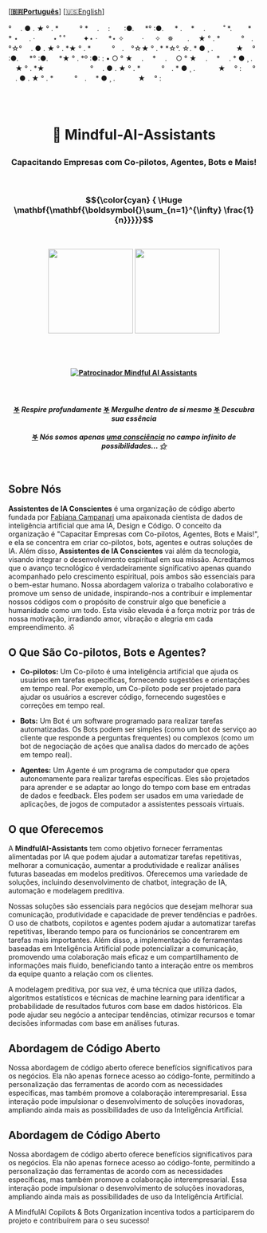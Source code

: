   \[**[🇧🇷Português](README.pt_BR.md)**\] \[[🇺🇸English](README.md)\]


 <!--  START HEADER  -->   
 ° 　. ● . ★ ° . *　　　° * 　.　 :　　:●. 　 *° :●. 　 *
.　 * 　.　 　 ˚ *.　　 *　　 * ⋆ 　 .
· 　　 ⋆ ˚ ˚ 　　 ✦⋆ · 　 *⋆ ✧　 　 · 　 ✧　✵　　. 　★ ° . *　　　°　.　°☆° 　. ● . ★ ° . *★ ° . *　　　°　.　°☆★ ° . * *☆°. ☆. * ● ¸ . 　　　★ 　° :●. 　 *° :●. 　 *★ ° . *º :●: :
• ○ ° ★　 .　 * 　.　 ○ ° ★　 .　 * 　. * ● ¸ . 　★ ° . *★　 　　　　　
° 　. ● . ★ ° . *　　　°　. * ● ¸ . 　　　★ 　° :
　 ° 　. ● . ★ ° . *　　　°　.　 * ● ¸ . 　　　★ 　° :

 <br><br> 

# <p align="center">  💬 Mindful-AI-Assistants

### <p align="center"> Capacitando Empresas com Co-pilotos, Agentes, Bots e Mais!

<br>

  <!--  END HEADER  -->   

 <!-- Fórmulas Matemáticas Latex   -->     
 <!--
####  $${\color{cyan} \mathbf{\mathbf{\boldsymbol{}\sum_{n=1}^{\infty} \frac{1}{n}}}}$$ 

#### $${\color{Green} \mathbf{\mathbf{\boldsymbol{}\sum_{n=1}^{\infty} \frac{1}{n}}}}$$

$${\color{Cyan} \Huge \boldsymbol{\mathbf{{ \lim \infty }}}}$$

### $${\color{Blue} \boldsymbol{\mathbf{{ \lim \infty }}}}$$

### $${\color{Blue} {\mathbf{\mathbf{\boldsymbol{}\sum_{n=1}^{\infty} \frac{1}{n}}}}}$$

### $${\color{cyan} \mathbf{\mathbf{\boldsymbol{}\sum_{n=1}^{\infty} \frac{1}{n}}}}$$

### $${\color{Green} \Huge \mathbf{\mathbf{\boldsymbol{}\sum_{n=1}^{\infty} \frac{1}{n}}}}$$

$$|\psi\rangle = \alpha |0\rangle + \beta |1\rangle|$$

### $${\color{cyan}  \Huge \mathbf{\mathbf{\boldsymbol{}\sum_{n=1}^{\infty} \frac{1}{n}}}}$$

### $${\color{Cyan} \Huge \boldsymbol{\mathbf{\sum_{n=1}^{\infty} \frac{1}{n}}}}$$
 --> 

 <!-- ##### $${\color{green}  \Huge \mathbf{\mathbf{\boldsymbol{}\sum_{n=1}^{\infty} \frac{1}{n}}}}$$  --> 

 ### $${\color{cyan} {  \Huge \mathbf{\mathbf{\boldsymbol{}\sum_{n=1}^{\infty} \frac{1}{n}}}}}$$

 <br>

 <!-- <p align="center"><img src="https://github.com/MindfulAI-Copilots-Bots/.github/assets/113218619/7a520307-8c65-43f5-80ae-40bb86f09caf" width="250"/>  --> 

 <p align="center">
<img src="https://github.com/MindfulAI-Copilots-Bots/.github/assets/113218619/958d7a7f-134c-479f-885f-8324412b9648" width="170"/> <img src="https://github.com/MindfulAI-Copilots-Bots/.github/assets/113218619/15adb3ae-d325-4db2-a876-9103a7a7a3aa" width="170"/>

<br><br>

#### <p align="center"> [![Patrocinador Mindful AI Assistants](https://img.shields.io/badge/Sponsor-Mindful%20AI%20%20Assistants-brightgreen?logo=GitHub)](https://github.com/sponsors/Mindful-AI-Assistants)

 <!-- ##### $${\color{Green} \Huge \mathbf{\mathbf{\boldsymbol{}\ lim \infty  }}}$$  --> 

<br>

#### <p align="center"> [𖤐]() *Respire profundamente*  [𖤐]() *Mergulhe dentro de si mesmo* [𖤐]() *Descubra sua essência*

#### <p align="center"> [𖤐]() *Nós somos apenas [uma consciência](https://github.com/MindfulAI-Copilots-Bots/.github/assets/113218619/8e1bbca0-4d50-4963-8bee-88af5bd6db2d) no campo infinito de possibilidades... [⚝]()*

 <br>

## Sobre Nós

**Assistentes de IA Conscientes** é uma organização de código aberto fundada por [Fabiana Campanari](https://github.com/FabianaCampanari) uma apaixonada cientista de dados de inteligência artificial que ama IA, Design e Código. O conceito da organização é "Capacitar Empresas com Co-pilotos, Agentes, Bots e Mais!",  e ela se concentra em criar co-pilotos, bots, agentes e outras soluções de IA. Além disso, **Assistentes de IA Conscientes** vai além da tecnologia, visando integrar o desenvolvimento espiritual em sua missão. Acreditamos que o avanço tecnológico é verdadeiramente significativo apenas quando acompanhado pelo crescimento espiritual, pois ambos são essenciais para o bem-estar humano. Nossa abordagem valoriza o trabalho colaborativo e promove um senso de unidade, inspirando-nos a contribuir e implementar nossos códigos com o propósito de construir algo que beneficie a humanidade como um todo. Esta visão elevada é a força motriz por trás de nossa motivação, irradiando amor, vibração e alegria em cada empreendimento. ॐ


## O Que São Co-pilotos, Bots e Agentes?

- **Co-pilotos:** Um Co-piloto é uma inteligência artificial que ajuda os usuários em tarefas específicas, fornecendo sugestões e orientações em tempo real. Por exemplo, um Co-piloto pode ser projetado para ajudar os usuários a escrever código, fornecendo sugestões e correções em tempo real.

- **Bots:** Um Bot é um software programado para realizar tarefas automatizadas. Os Bots podem ser simples (como um bot de serviço ao cliente que responde a perguntas frequentes) ou complexos (como um bot de negociação de ações que analisa dados do mercado de ações em tempo real).

- **Agentes:** Um Agente é um programa de computador que opera autonomamente para realizar tarefas específicas. Eles são projetados para aprender e se adaptar ao longo do tempo com base em entradas de dados e feedback. Eles podem ser usados em uma variedade de aplicações, de jogos de computador a assistentes pessoais virtuais.


## O que Oferecemos

A **MindfulAI-Assistants** tem como objetivo fornecer ferramentas alimentadas por IA que podem ajudar a automatizar tarefas repetitivas, melhorar a comunicação, aumentar a produtividade e realizar análises futuras baseadas em modelos preditivos. Oferecemos uma variedade de soluções, incluindo desenvolvimento de chatbot, integração de IA, automação e modelagem preditiva.

Nossas soluções são essenciais para negócios que desejam melhorar sua comunicação, produtividade e capacidade de prever tendências e padrões. O uso de chatbots, copilotos e agentes podem ajudar a automatizar tarefas repetitivas, liberando tempo para os funcionários se concentrarem em tarefas mais importantes. Além disso, a implementação de ferramentas baseadas em Inteligência Artificial pode potencializar a comunicação, promovendo uma colaboração mais eficaz e um compartilhamento de informações mais fluido, beneficiando tanto a interação entre os membros da equipe quanto a relação com os clientes.

A modelagem preditiva, por sua vez, é uma técnica que utiliza dados, algoritmos estatísticos e técnicas de machine learning para identificar a probabilidade de resultados futuros com base em dados históricos. Ela pode ajudar seu negócio a antecipar tendências, otimizar recursos e tomar decisões informadas com base em análises futuras.


## Abordagem de Código Aberto

Nossa abordagem de código aberto oferece benefícios significativos para os negócios. Ela não apenas fornece acesso ao código-fonte, permitindo a personalização das ferramentas de acordo com as necessidades específicas, mas também promove a colaboração interempresarial. Essa interação pode impulsionar o desenvolvimento de soluções inovadoras, ampliando ainda mais as possibilidades de uso da Inteligência Artificial.


## Abordagem de Código Aberto

Nossa abordagem de código aberto oferece benefícios significativos para os negócios. Ela não apenas fornece acesso ao código-fonte, permitindo a personalização das ferramentas de acordo com as necessidades específicas,  mas também promove a colaboração interempresarial. Essa interação pode impulsionar o desenvolvimento de soluções inovadoras, ampliando ainda mais as possibilidades de uso da Inteligência Artificial.

A MindfulAI Copilots & Bots Organization incentiva todos a participarem do projeto e contribuírem para o seu sucesso! 





















